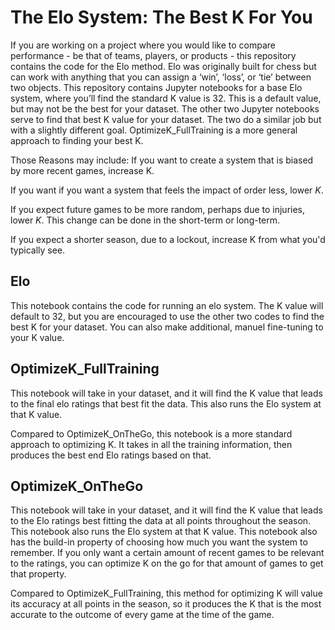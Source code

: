 # The Elo System: The Best K For You

If you are working on a project where you would like to compare performance - be that of teams, players, or products - this repository contains the code for the Elo method. Elo was originally built for chess but can work with anything that you can assign a ‘win’, ‘loss’, or ‘tie’ between two objects. This repository contains Jupyter notebooks for a base Elo system, where you’ll find the standard K value is 32. This is a default value, but may not be the best for your dataset. The other two Jupyter notebooks serve to find that best K value for your dataset. The two do a similar job but with a slightly different goal. OptimizeK_FullTraining is a more general approach to finding your best K.

Those Reasons may include:
If you want to create a system that is biased by more recent games, increase K.

If you want if you want a system that feels the impact of order less,  lower $K$. 

If you expect future games to be more random, perhaps due to injuries, lower $K$. This change can be done in the short-term or long-term.

If you expect a shorter season, due to a lockout, increase K from what you'd typically see.


## Elo
This notebook contains the code for running an elo system. The K value will default to 32, but you are encouraged to use the other two codes to find the best K for your dataset. You can also make additional, manuel fine-tuning to your K value.

## OptimizeK_FullTraining

This notebook will take in your dataset, and it will find the K value that leads to the final elo ratings that best fit the data. This also runs the Elo system at that K value.

Compared to OptimizeK_OnTheGo, this notebook is a more standard approach to optimizing K. It takes in all the training information, then produces the best end Elo ratings based on that.


## OptimizeK_OnTheGo
This notebook will take in your dataset, and it will find the K value that leads to the Elo ratings best fitting the data at all points throughout the season. This notebook also runs the Elo system at that K value. This notebook also has the build-in property of choosing how much you want the system to remember. If you only want a certain amount of recent games to be relevant to the ratings, you can optimize K on the go for that amount of games to get that property.

Compared to OptimizeK_FullTraining, this method for optimizing K will value its accuracy at all points in the season, so it produces the K that is the most accurate to the outcome of every game at the time of the game.
